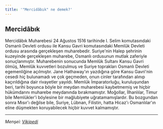 ```yaml
---
title: '"Mercidâbık" ne demek?'
---
```


## Mercidâbık
Mercidâbık Muharebesi 24 Ağustos 1516 tarihinde I. Selim komutasındaki Osmanlı Devleti ordusu ile Kansu Gavri komutasındaki Memlûk Devleti ordusu arasında gerçekleşen muharebedir. Suriye'nin Halep şehrinin kuzeyinde gerçekleşen muharebe, Osmanlı ordusunun mutlak zaferiyle sonuçlanmıştır. Muharebenin sonucunda Memlûk Sultanı Kansu Gavri ölmüş, Memlûk kuvvetleri bozulmuş ve Suriye toprakları Osmanlı Devleti egemenliğine açılmıştır. Jane Hathaway'ın yazdığına göre Kansu Gavri'nin cesedi hiç bulunamadı ve çok geçmeden, onun cinler tarafından alınıp kaçırıldığına dair rivayetler yayıldı. Memlük İmparatorluğu, kuruluşundan beri, tarihi boyunca böyle bir meydan muharebesi kaybetmemiş ve hiçbir hükümdarını muharebe meydanında bırakmamıştır. Moğollar, İlhanlılar, Timur bile Memlükler'i böylesine bir mağlubiyete uğratamamışlardır. Bu bozgundan sonra Mısır'ı değilse bile, Suriye, Lübnan, Filistin, hatta Hicaz'ı Osmanlılar'ın eline düşmekten koruyabilecek hiçbir kuvvet kalmamıştır.



---
*Menşei: [Vikipedi](https://tr.wikipedia.org/wiki/Mercid%C3%A2b%C4%B1k_Muharebesi)*